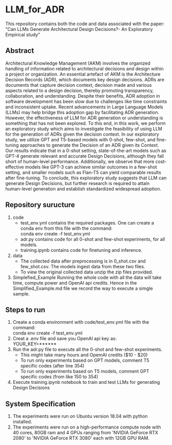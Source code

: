 # LLM_for_ADR

This repository contains both the code and data associated with the paper: 
"Can LLMs Generate Architectural Design Decisions?- An Exploratory Empirical study"

## Abstract

Architectural Knowledge Management (AKM) involves the organized handling of information related to architectural decisions and design within a project or organization. An essential artefact of AKM is the Architecture Decision Records (ADR), which documents key design decisions. ADRs are documents that capture decision context, decision made and various aspects related to a design decision, thereby promoting transparency, collaboration, and understanding. Despite their benefits, ADR adoption in software development has been slow due to challenges like time constraints and inconsistent uptake. Recent advancements in Large Language Models (LLMs) may help bridge this adoption gap by facilitating ADR generation. However, the effectiveness of LLM for ADR generation or understanding is something that has not been explored. To this end, in this work, we perform an exploratory study which aims to investigate the feasibility of using LLM for the generation of ADRs given the decision context. In our exploratory study, we utilize GPT and T5-based models with 0-shot, few-shot, and fine-tuning approaches to generate the Decision of an ADR given its Context. Our results indicate that in a 0-shot setting, state-of-the-art models such as GPT-4 generate relevant and accurate Design Decisions, although they fall short of human-level performance. Additionally, we observe that more cost-effective models like GPT-3 can achieve similar outcomes in a few-shot setting, and smaller models such as Flan-T5 can yield comparable results after fine-tuning. To conclude, this exploratory study suggests that LLM can generate Design Decisions, but further research is required to attain human-level generation and establish standardized widespread adoption.

## Repository suructure

1. code
    - test_env.yml contains the required packages. One can create a conda env from this file with the command: <br> conda env create -f test_env.yml
    - adr.py contains code for all 0-shot and few-shot experiments, for all models.
    - training.ipynb contains code for finetuning and inference.
2. data
    - The collected data after preprocessing is in 0_shot.csv and few_shot.csv. The models ingest data from these two files.
    - To view the original collected data unzip the zip files provided.
3. Simplefied_Example
       Running the whole code with all the data will take time, compute power and OpenAI api credits. Hence in the Simplified_Example.md file we record the way to execute a simgle sample.

## Steps to run

1. Create a conda environment with code/test_env.yml file with the command: <br> conda env create -f test_env.yml
2. Creat a .env file and save you OpenAI api key as: <br> YOUR_KEY=******
3. Run the adr.py file to execute all the 0-shot and few-shot experiments.
    - This might take many hours and OpemAI credits ($10 - $20)
    - To run only experiments based on GPT models, comment T5 specific codes (after line 354)
    - To run only experiments based on T5 models, comment GPT specific codes (from like 150 to 354)
4. Execute training.ipynb notebook to train and test LLMs for generating Design Decisions

## System Specification

1. The experiments were run on Ubuntu version 18.04 with python installed.
2. The experiments were run on a high-performance compute node with 40 cores, 80GB ram and 4 GPUs ranging from 'NVIDIA GeForce RTX 2080' to 'NVIDIA GeForce RTX 3080' each with 12GB GPU RAM.
